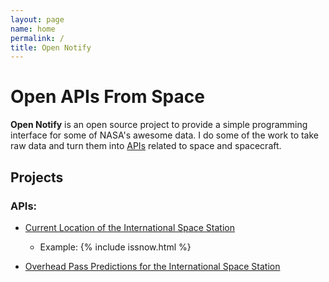 ```yaml
---
layout: page
name: home
permalink: /
title: Open Notify
---
```


<script src="http://code.jquery.com/jquery-2.0.3.min.js"> </script>

# Open APIs From Space

**Open Notify** is an open source project to provide a simple programming
interface for some of NASA's awesome data. I do some of the work to take raw
data and turn them into [APIs](http://www.makeuseof.com/tag/api-good-technology-explained/)
related to space and spacecraft.


## Projects

### APIs:

 - [Current Location of the International Space Station](http://open-notify.org/Open-Notify-API/ISS-Location-Now)

    - Example: {% include issnow.html %}

 - [Overhead Pass Predictions for the International Space Station](http://open-notify.org/Open-Notify-API/ISS-Pass-Times)
